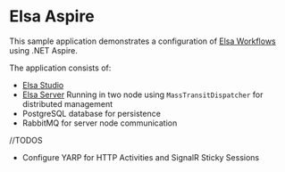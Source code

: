 # Elsa Aspire
This sample application demonstrates a configuration of [Elsa Workflows](https://github.com/elsa-workflows/elsa-core) using .NET Aspire.

The application consists of:

- [Elsa Studio](https://github.com/elsa-workflows/elsa-studio)
- [Elsa Server](https://github.com/elsa-workflows/elsa-core) Running in two node using `MassTransitDispatcher` for distributed management
- PostgreSQL database for persistence
- RabbitMQ for server node communication

//TODOS
- Configure YARP for HTTP Activities and SignalR Sticky Sessions